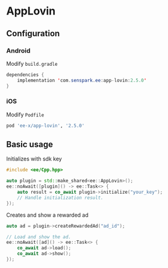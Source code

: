 # AppLovin
## Configuration
### Android
Modify `build.gradle`
```java
dependencies {
    implementation 'com.senspark.ee:app-lovin:2.5.0'
}
```

### iOS
Modify `Podfile`
```ruby
pod 'ee-x/app-lovin', '2.5.0'
```

## Basic usage
Initializes with sdk key
```cpp
#include <ee/Cpp.hpp>

auto plugin = std::make_shared<ee::AppLovin>();
ee::noAwait([plugin]() -> ee::Task<> {
    auto result = co_await plugin->initialize("your_key");
    // Handle initialization result.
});
```

Creates and show a rewarded ad
```cpp
auto ad = plugin->createRewardedAd("ad_id");

// Load and show the ad.
ee::noAwait([ad]() -> ee::Task<> {
    co_await ad->load();
    co_await ad->show();
});
```